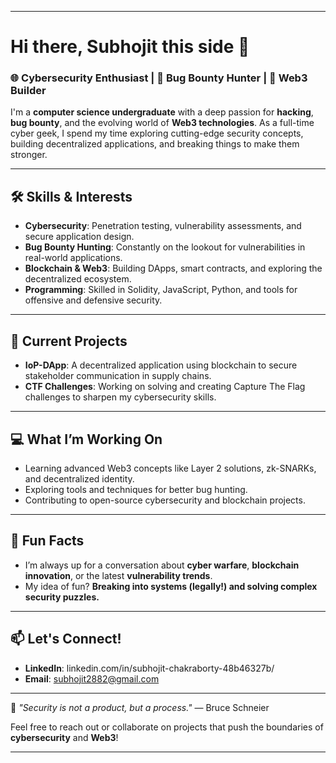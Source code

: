 

---

# Hi there, Subhojit this side 👋

### 🌐 Cybersecurity Enthusiast | 🐞 Bug Bounty Hunter | 🌉 Web3 Builder

I'm a **computer science undergraduate** with a deep passion for **hacking**, **bug bounty**, and the evolving world of **Web3 technologies**. As a full-time cyber geek, I spend my time exploring cutting-edge security concepts, building decentralized applications, and breaking things to make them stronger.

---

## 🛠️ Skills & Interests
- **Cybersecurity**: Penetration testing, vulnerability assessments, and secure application design.
- **Bug Bounty Hunting**: Constantly on the lookout for vulnerabilities in real-world applications.
- **Blockchain & Web3**: Building DApps, smart contracts, and exploring the decentralized ecosystem.
- **Programming**: Skilled in Solidity, JavaScript, Python, and tools for offensive and defensive security.

---

## 🚀 Current Projects
- **IoP-DApp**: A decentralized application using blockchain to secure stakeholder communication in supply chains.  
- **CTF Challenges**: Working on solving and creating Capture The Flag challenges to sharpen my cybersecurity skills.

---

## 💻 What I’m Working On
- Learning advanced Web3 concepts like Layer 2 solutions, zk-SNARKs, and decentralized identity.
- Exploring tools and techniques for better bug hunting.
- Contributing to open-source cybersecurity and blockchain projects.

---

## 🌟 Fun Facts
- I’m always up for a conversation about **cyber warfare**, **blockchain innovation**, or the latest **vulnerability trends**.
- My idea of fun? **Breaking into systems (legally!) and solving complex security puzzles.**

---

## 📫 Let's Connect!

- **LinkedIn**: linkedin.com/in/subhojit-chakraborty-48b46327b/
- **Email**: subhojit2882@gmail.com

---

👾 *"Security is not a product, but a process."* — Bruce Schneier  

Feel free to reach out or collaborate on projects that push the boundaries of **cybersecurity** and **Web3**!

--- 


<!---
adonis-bramhan/adonis-bramhan is a ✨ special ✨ repository because its `README.md` (this file) appears on your GitHub profile.
You can click the Preview link to take a look at your changes.
--->
